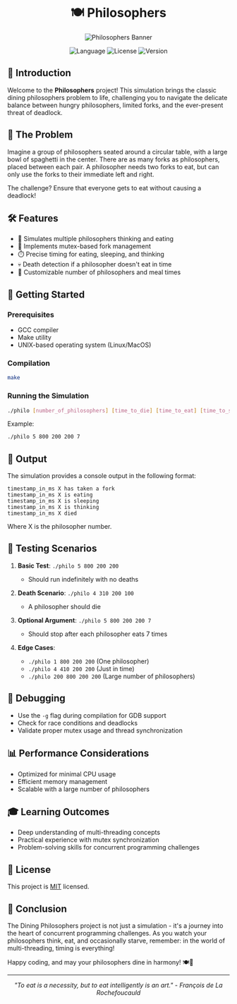 <h1 align="center">🍽️ Philosophers</h1>

<p align="center">
  <img src="https://i.imgur.com/8kRWYr2.png" alt="Philosophers Banner">
</p>

<p align="center">
  <img src="https://img.shields.io/badge/language-C-blue.svg" alt="Language">
  <img src="https://img.shields.io/badge/license-MIT-green.svg" alt="License">
  <img src="https://img.shields.io/badge/version-1.0.0-red.svg" alt="Version">
</p>

## 🌟 Introduction

Welcome to the **Philosophers** project! This simulation brings the classic dining philosophers problem to life, challenging you to navigate the delicate balance between hungry philosophers, limited forks, and the ever-present threat of deadlock.

## 🍝 The Problem

Imagine a group of philosophers seated around a circular table, with a large bowl of spaghetti in the center. There are as many forks as philosophers, placed between each pair. A philosopher needs two forks to eat, but can only use the forks to their immediate left and right.

The challenge? Ensure that everyone gets to eat without causing a deadlock!

## 🛠️ Features

- 🧠 Simulates multiple philosophers thinking and eating
- 🍴 Implements mutex-based fork management
- ⏱️ Precise timing for eating, sleeping, and thinking
- 💀 Death detection if a philosopher doesn't eat in time
- 🔄 Customizable number of philosophers and meal times

## 🚀 Getting Started

### Prerequisites

- GCC compiler
- Make utility
- UNIX-based operating system (Linux/MacOS)

### Compilation

```bash
make
```

### Running the Simulation

```bash
./philo [number_of_philosophers] [time_to_die] [time_to_eat] [time_to_sleep] [number_of_times_each_philosopher_must_eat]
```

Example:
```bash
./philo 5 800 200 200 7
```

## 🎨 Output

The simulation provides a console output in the following format:

```
timestamp_in_ms X has taken a fork
timestamp_in_ms X is eating
timestamp_in_ms X is sleeping
timestamp_in_ms X is thinking
timestamp_in_ms X died
```

Where X is the philosopher number.

## 🧪 Testing Scenarios

1. **Basic Test**: `./philo 5 800 200 200`
   - Should run indefinitely with no deaths

2. **Death Scenario**: `./philo 4 310 200 100`
   - A philosopher should die

3. **Optional Argument**: `./philo 5 800 200 200 7`
   - Should stop after each philosopher eats 7 times

4. **Edge Cases**:
   - `./philo 1 800 200 200` (One philosopher)
   - `./philo 4 410 200 200` (Just in time)
   - `./philo 200 800 200 200` (Large number of philosophers)

## 🐛 Debugging

- Use the `-g` flag during compilation for GDB support
- Check for race conditions and deadlocks
- Validate proper mutex usage and thread synchronization

## 📊 Performance Considerations

- Optimized for minimal CPU usage
- Efficient memory management
- Scalable with a large number of philosophers

## 🎓 Learning Outcomes

- Deep understanding of multi-threading concepts
- Practical experience with mutex synchronization
- Problem-solving skills for concurrent programming challenges


## 📝 License

This project is [MIT](https://opensource.org/licenses/MIT) licensed.

## 🌈 Conclusion

The Dining Philosophers project is not just a simulation - it's a journey into the heart of concurrent programming challenges. As you watch your philosophers think, eat, and occasionally starve, remember: in the world of multi-threading, timing is everything!

Happy coding, and may your philosophers dine in harmony! 🍽️🎉

---

<p align="center">
  <i>"To eat is a necessity, but to eat intelligently is an art." - François de La Rochefoucauld</i>
</p>